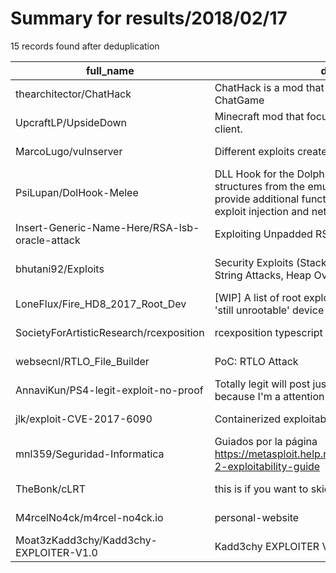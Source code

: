 
# Summary for results/2018/02/17
    
15 records found after deduplication

| full_name | description | html_url | matched_list | matched_count | pushed_at | size | stargazers_count | language | forks_count |
|------------------------------------------------|------------------------------------------------------------------------------------------------------------------------------------------------------------------------------------------|-------------------------------------------------------------------|------------------------------|-----------------|---------------------------|--------|--------------------|------------------|---------------|
| thearchitector/ChatHack | ChatHack is a mod that exploits the Spigot server plugin ChatGame | https://github.com/thearchitector/ChatHack | ['exploit'] | 1 | 2018-02-17 16:30:27+00:00 | 39 | 0 | Java | 0 |
| UpcraftLP/UpsideDown | Minecraft mod that focuses on the looks of the Minecraft client. | https://github.com/UpcraftLP/UpsideDown | ['exploit'] | 1 | 2018-02-17 20:21:28+00:00 | 11 | 0 | | 0 |
| MarcoLugo/vulnserver | Different exploits created for Vulnserver | https://github.com/MarcoLugo/vulnserver | ['exploit', 'shellcode'] | 2 | 2018-02-17 21:41:22+00:00 | 25 | 3 | Python | 0 |
| PsiLupan/DolHook-Melee | DLL Hook for the Dolphin Emulator which reads Melee structures from the emulated memory, in order to provide additional functionality such as automated exploit injection and networking | https://github.com/PsiLupan/DolHook-Melee | ['exploit'] | 1 | 2018-02-17 19:05:47+00:00 | 22 | 4 | C++ | 1 |
| Insert-Generic-Name-Here/RSA-lsb-oracle-attack | Exploiting Unpadded RSA (PCKS #1) Vulnerability | https://github.com/Insert-Generic-Name-Here/RSA-lsb-oracle-attack | ['exploit'] | 1 | 2018-02-17 10:05:33+00:00 | 41 | 0 | Jupyter Notebook | 0 |
| bhutani92/Exploits | Security Exploits (Stack Smashing Attacks, Format String Attacks, Heap Overflow, Stack Overflow) | https://github.com/bhutani92/Exploits | ['exploit', 'heap overflow'] | 2 | 2018-02-17 01:00:43+00:00 | 203 | 0 | C | 0 |
| LoneFlux/Fire_HD8_2017_Root_Dev | [WIP] A list of root exploits that can be used to root the 'still unrootable' device Amazon Fire HD 8 (2017); | https://github.com/LoneFlux/Fire_HD8_2017_Root_Dev | ['exploit'] | 1 | 2018-02-17 03:58:53+00:00 | 128 | 3 | C | 2 |
| SocietyForArtisticResearch/rcexposition | rcexposition typescript model | https://github.com/SocietyForArtisticResearch/rcexposition | ['rce'] | 1 | 2018-02-17 11:39:19+00:00 | 5418 | 0 | TypeScript | 0 |
| websecnl/RTLO_File_Builder | PoC: RTLO Attack | https://github.com/websecnl/RTLO_File_Builder | ['attack poc'] | 1 | 2018-02-17 01:36:58+00:00 | 15 | 0 | Python | 0 |
| AnnaviKun/PS4-legit-exploit-no-proof | Totally legit will post just causing a lot of attention because I'm a attention whore. | https://github.com/AnnaviKun/PS4-legit-exploit-no-proof | ['exploit'] | 1 | 2018-02-17 05:25:46+00:00 | 638 | 0 | | 0 |
| jlk/exploit-CVE-2017-6090 | Containerized exploitable PhpCollab | https://github.com/jlk/exploit-CVE-2017-6090 | ['cve-2', 'exploit'] | 2 | 2018-02-17 01:38:50+00:00 | 9 | 1 | nan | 0 |
| mnl359/Seguridad-Informatica | Guiados por la página https://metasploit.help.rapid7.com/docs/metasploitable-2-exploitability-guide | https://github.com/mnl359/Seguridad-Informatica | ['exploit'] | 1 | 2018-02-17 03:27:09+00:00 | 137 | 2 | Jupyter Notebook | 0 |
| TheBonk/cLRT | this is if you want to skid my sploit | https://github.com/TheBonk/cLRT | ['sploit'] | 1 | 2018-02-17 11:08:32+00:00 | 0 | 0 | nan | 0 |
| M4rcelNo4ck/m4rcel-no4ck.io | personal-website | https://github.com/M4rcelNo4ck/m4rcel-no4ck.io | ['rce'] | 1 | 2018-02-17 12:12:49+00:00 | 0 | 0 | | 0 |
| Moat3zKadd3chy/Kadd3chy-EXPLOITER-V1.0 | Kadd3chy EXPLOITER V1.0 | https://github.com/Moat3zKadd3chy/Kadd3chy-EXPLOITER-V1.0 | ['exploit'] | 1 | 2018-02-17 19:35:50+00:00 | 7 | 0 | Perl | 1 |
